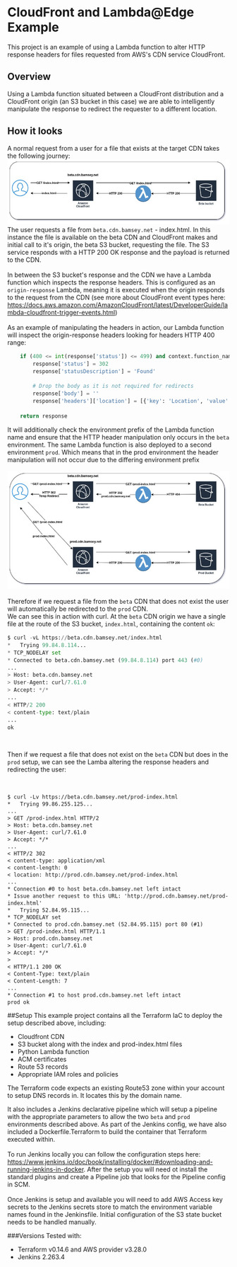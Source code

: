 # CloudFront and Lambda@Edge Example
This project is an example of using a Lambda function to alter HTTP response headers for files requested from AWS's CDN service CloudFront.

## Overview
Using a Lambda function situated between a CloudFront distribution and a CloudFront origin (an S3 bucket in this case) we are able to intelligently manipulate the response to redirect the requester to a different location.

## How it looks
A normal request from a user for a file that exists at the target CDN takes the following journey:<br>
![File Found at CDN](/diagrams/cloudfront-example-1.jpg)
<br>
The user requests a file from `beta.cdn.bamsey.net` - index.html.  In this instance the file is available on the beta CDN and CloudFront makes and initial call to it's origin, the beta S3 bucket, requesting the file.  The S3 service responds with a HTTP 200 OK response and the payload is returned to the CDN.<br><br>In between the S3 bucket's response and the CDN we have a Lambda function which inspects the response headers.  This is configured as an `origin-response` Lambda, meaning it is executed when the origin responds to the request from the CDN (see more about CloudFront event types here: https://docs.aws.amazon.com/AmazonCloudFront/latest/DeveloperGuide/lambda-cloudfront-trigger-events.html)
<br><br>
As an example of manipulating the headers in action, our Lambda function will inspect the origin-response headers looking for headers HTTP 400 range:

```python
    if (400 <= int(response['status']) <= 499) and context.function_name.startswith("beta-"):
        response['status'] = 302
        response['statusDescription'] = 'Found'

        # Drop the body as it is not required for redirects
        response['body'] = ''
        response['headers']['location'] = [{'key': 'Location', 'value': fallback_url}]

    return response
```  
It will additionally check the environment prefix of the Lambda function name and ensure that the HTTP header manipulation only occurs in the `beta` environment.  The same Lambda function is also deployed to a second environment `prod`. Which means that in the prod environment the header manipulation will not occur due to the differing environment prefix<br><br>
![File Found at CDN](/diagrams/cloudfront-example-2.jpg)
<br><br>
Therefore if we request a file from the `beta` CDN that does not exist the user will automatically be redirected to the `prod` CDN.
<br>
We can see this in action with curl.  At the `beta` CDN origin we have a single file at the route of the S3 bucket, `index.html`, containing the content `ok`:<br>  
```python
$ curl -vL https://beta.cdn.bamsey.net/index.html
*   Trying 99.84.8.114...
* TCP_NODELAY set
* Connected to beta.cdn.bamsey.net (99.84.8.114) port 443 (#0)
...
> Host: beta.cdn.bamsey.net
> User-Agent: curl/7.61.0
> Accept: */*
...
< HTTP/2 200 
< content-type: text/plain
...
ok
```
<br>

Then if we request a file that does not exist on the `beta` CDN but does in the `prod` setup, we can see the Lamba altering the response headers and redirecting the user:

<br>

```
$ curl -Lv https://beta.cdn.bamsey.net/prod-index.html
*   Trying 99.86.255.125...
...
> GET /prod-index.html HTTP/2
> Host: beta.cdn.bamsey.net
> User-Agent: curl/7.61.0
> Accept: */*
...
< HTTP/2 302 
< content-type: application/xml
< content-length: 0
< location: http://prod.cdn.bamsey.net/prod-index.html
...
* Connection #0 to host beta.cdn.bamsey.net left intact
* Issue another request to this URL: 'http://prod.cdn.bamsey.net/prod-index.html'
*   Trying 52.84.95.115...
* TCP_NODELAY set
* Connected to prod.cdn.bamsey.net (52.84.95.115) port 80 (#1)
> GET /prod-index.html HTTP/1.1
> Host: prod.cdn.bamsey.net
> User-Agent: curl/7.61.0
> Accept: */*
> 
< HTTP/1.1 200 OK
< Content-Type: text/plain
< Content-Length: 7
...
* Connection #1 to host prod.cdn.bamsey.net left intact
prod ok
```

##Setup
This example project contains all the Terraform IaC to deploy the setup described above, including:
* Cloudfront CDN
* S3 bucket along with the index and prod-index.html files
* Python Lambda function
* ACM certificates
* Route 53 records
* Appropriate IAM roles and policies

The Terraform code expects an existing Route53 zone within your account to setup DNS records in.  It locates this by the domain name.

It also includes a Jenkins declarative pipeline which will setup a pipeline with the appropriate parameters to allow the two `beta` and `prod` environments described above.  As part of the Jenkins config, we have also included a Dockerfile.Terraform to build the container that Terraform executed within.
<br><br>
To run Jenkins locally you can follow the configuration steps here:  https://www.jenkins.io/doc/book/installing/docker/#downloading-and-running-jenkins-in-docker.  After the setup you will need ot install the standard plugins and create a Pipeline job that looks for the Pipeline config in SCM.
<br>  
Once Jenkins is setup and available you will need to add AWS Access key secrets to the Jenkins secrets store to match the environment variable names found in the Jenkinsfile. Initial configuration of the S3 state bucket needs to be handled manually.

###Versions
Tested with:
* Terraform v0.14.6 and AWS provider v3.28.0
* Jenkins 2.263.4
